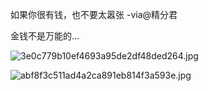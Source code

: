 如果你很有钱，也不要太嚣张 -via@精分君

金钱不是万能的...

![3e0c779b10ef4693a95de2df48ded264.jpg](https://wxlzmt.github.io/cdn1/ext/qw/groups/30039/3e0c779b10ef4693a95de2df48ded264.jpg)

![abf8f3c511ad4a2ca891eb814f3a593e.jpg](https://wxlzmt.github.io/cdn1/ext/qw/groups/30039/abf8f3c511ad4a2ca891eb814f3a593e.jpg)
